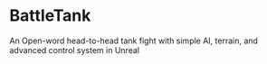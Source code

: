 # BattleTank
An Open-word head-to-head tank fight with simple AI, terrain, and advanced control system in Unreal
